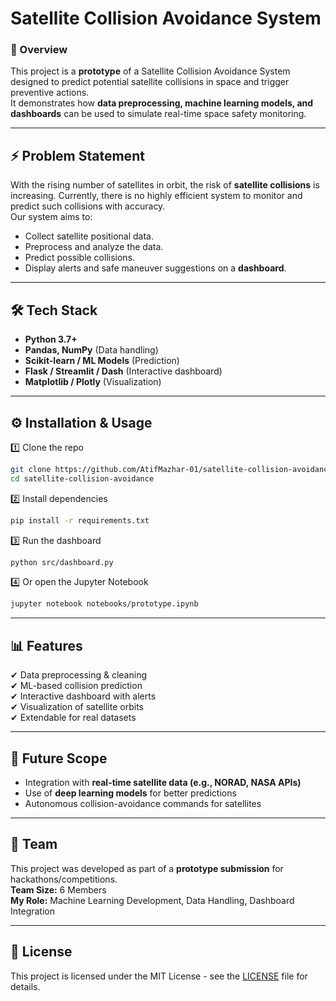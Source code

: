 #  Satellite Collision Avoidance System  

### 📌 Overview  
This project is a **prototype** of a Satellite Collision Avoidance System designed to predict potential satellite collisions in space and trigger preventive actions.  
It demonstrates how **data preprocessing, machine learning models, and dashboards** can be used to simulate real-time space safety monitoring.  

---

## ⚡ Problem Statement  
With the rising number of satellites in orbit, the risk of **satellite collisions** is increasing. Currently, there is no highly efficient system to monitor and predict such collisions with accuracy.  
Our system aims to:  
- Collect satellite positional data.  
- Preprocess and analyze the data.  
- Predict possible collisions.  
- Display alerts and safe maneuver suggestions on a **dashboard**.  

---

## 🛠 Tech Stack  
- **Python 3.7+**  
- **Pandas, NumPy** (Data handling)  
- **Scikit-learn / ML Models** (Prediction)  
- **Flask / Streamlit / Dash** (Interactive dashboard)  
- **Matplotlib / Plotly** (Visualization)  

---


## ⚙ Installation & Usage  

1️⃣ Clone the repo  
```bash
git clone https://github.com/AtifMazhar-01/satellite-collision-avoidance.git
cd satellite-collision-avoidance
```

2️⃣ Install dependencies  
```bash
pip install -r requirements.txt
```

3️⃣ Run the dashboard  
```bash
python src/dashboard.py
```

4️⃣ Or open the Jupyter Notebook  
```bash
jupyter notebook notebooks/prototype.ipynb
```

---

## 📊 Features  
✔ Data preprocessing & cleaning  
✔ ML-based collision prediction  
✔ Interactive dashboard with alerts  
✔ Visualization of satellite orbits  
✔ Extendable for real datasets  

---

## 🔮 Future Scope  
- Integration with **real-time satellite data (e.g., NORAD, NASA APIs)**  
- Use of **deep learning models** for better predictions  
- Autonomous collision-avoidance commands for satellites  

---

## 🤝 Team  
This project was developed as part of a **prototype submission** for hackathons/competitions.  
**Team Size:** 6 Members  
**My Role:** Machine Learning Development, Data Handling, Dashboard Integration  

---

## 📜 License  
This project is licensed under the MIT License - see the [LICENSE](LICENSE) file for details.  
